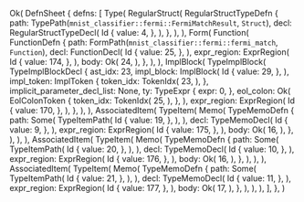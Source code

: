 Ok(
    DefnSheet {
        defns: [
            Type(
                RegularStruct(
                    RegularStructTypeDefn {
                        path: TypePath(`mnist_classifier::fermi::FermiMatchResult`, `Struct`),
                        decl: RegularStructTypeDecl(
                            Id {
                                value: 4,
                            },
                        ),
                    },
                ),
            ),
            Form(
                Function(
                    FunctionDefn {
                        path: FormPath(`mnist_classifier::fermi::fermi_match`, `Function`),
                        decl: FunctionDecl(
                            Id {
                                value: 25,
                            },
                        ),
                        expr_region: ExprRegion(
                            Id {
                                value: 174,
                            },
                        ),
                        body: Ok(
                            24,
                        ),
                    },
                ),
            ),
            ImplBlock(
                TypeImplBlock(
                    TypeImplBlockDecl {
                        ast_idx: 23,
                        impl_block: ImplBlock(
                            Id {
                                value: 29,
                            },
                        ),
                        impl_token: ImplToken {
                            token_idx: TokenIdx(
                                23,
                            ),
                        },
                        implicit_parameter_decl_list: None,
                        ty: TypeExpr {
                            expr: 0,
                        },
                        eol_colon: Ok(
                            EolColonToken {
                                token_idx: TokenIdx(
                                    25,
                                ),
                            },
                        ),
                        expr_region: ExprRegion(
                            Id {
                                value: 170,
                            },
                        ),
                    },
                ),
            ),
            AssociatedItem(
                TypeItem(
                    Memo(
                        TypeMemoDefn {
                            path: Some(
                                TypeItemPath(
                                    Id {
                                        value: 19,
                                    },
                                ),
                            ),
                            decl: TypeMemoDecl(
                                Id {
                                    value: 9,
                                },
                            ),
                            expr_region: ExprRegion(
                                Id {
                                    value: 175,
                                },
                            ),
                            body: Ok(
                                16,
                            ),
                        },
                    ),
                ),
            ),
            AssociatedItem(
                TypeItem(
                    Memo(
                        TypeMemoDefn {
                            path: Some(
                                TypeItemPath(
                                    Id {
                                        value: 20,
                                    },
                                ),
                            ),
                            decl: TypeMemoDecl(
                                Id {
                                    value: 10,
                                },
                            ),
                            expr_region: ExprRegion(
                                Id {
                                    value: 176,
                                },
                            ),
                            body: Ok(
                                16,
                            ),
                        },
                    ),
                ),
            ),
            AssociatedItem(
                TypeItem(
                    Memo(
                        TypeMemoDefn {
                            path: Some(
                                TypeItemPath(
                                    Id {
                                        value: 21,
                                    },
                                ),
                            ),
                            decl: TypeMemoDecl(
                                Id {
                                    value: 11,
                                },
                            ),
                            expr_region: ExprRegion(
                                Id {
                                    value: 177,
                                },
                            ),
                            body: Ok(
                                17,
                            ),
                        },
                    ),
                ),
            ),
        ],
    },
)
